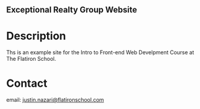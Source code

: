 Exceptional Realty Group Website
---

# Description

Ths is an example site for the Intro to Front-end Web Develpment Course at The Flatiron School.

# Contact

email: justin.nazari@flatironschool.com